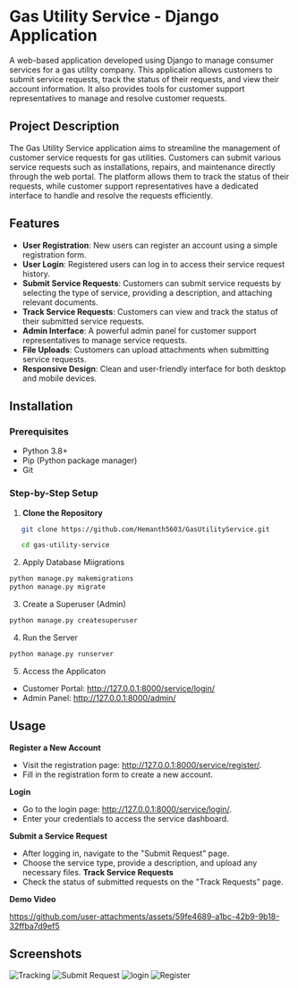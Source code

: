 # Gas Utility Service - Django Application

A web-based application developed using Django to manage consumer services for a gas utility company. This application allows customers to submit service requests, 
track the status of their requests, and view their account information. It also provides tools for customer support representatives to manage and resolve customer requests.



## **Project Description**
The Gas Utility Service application aims to streamline the management of customer service requests for gas utilities. Customers can submit various service requests such as installations, repairs, and maintenance directly through the web portal. The platform allows them to track the status of their requests, while customer support representatives have a dedicated interface to handle and resolve the requests efficiently.

## **Features**
- **User Registration**: New users can register an account using a simple registration form.
- **User Login**: Registered users can log in to access their service request history.
- **Submit Service Requests**: Customers can submit service requests by selecting the type of service, providing a description, and attaching relevant documents.
- **Track Service Requests**: Customers can view and track the status of their submitted service requests.
- **Admin Interface**: A powerful admin panel for customer support representatives to manage service requests.
- **File Uploads**: Customers can upload attachments when submitting service requests.
- **Responsive Design**: Clean and user-friendly interface for both desktop and mobile devices.

## **Installation**

### **Prerequisites**
- Python 3.8+
- Pip (Python package manager)
- Git

### **Step-by-Step Setup**
1. **Clone the Repository**
   
```bash
   git clone https://github.com/Hemanth5603/GasUtilityService.git
```

```bash
   cd gas-utility-service
```

2. Apply Database Miigrations

```bash
python manage.py makemigrations
python manage.py migrate
```

3. Create a Superuser (Admin)

```bash
python manage.py createsuperuser
```

4. Run the Server

```bash
python manage.py runserver
```

5. Access the Applicaton

 - Customer Portal: http://127.0.0.1:8000/service/login/
 - Admin Panel: http://127.0.0.1:8000/admin/



## **Usage**
**Register a New Account**
 - Visit the registration page: http://127.0.0.1:8000/service/register/.
 - Fill in the registration form to create a new account.
   
**Login**
 - Go to the login page: http://127.0.0.1:8000/service/login/.
 - Enter your credentials to access the service dashboard.

**Submit a Service Request**
 - After logging in, navigate to the "Submit Request" page.
 - Choose the service type, provide a description, and upload any necessary files.
**Track Service Requests**
 - Check the status of submitted requests on the "Track Requests" page.

**Demo Video** 


https://github.com/user-attachments/assets/59fe4689-a1bc-42b9-9b18-32ffba7d9ef5



## **Screenshots**
![Tracking](https://github.com/user-attachments/assets/b3b5995c-7fff-456a-8aca-6d83569553f3)
![Submit Request](https://github.com/user-attachments/assets/f257db22-4984-4518-a098-5eebd7915978)
![login](https://github.com/user-attachments/assets/1e9bceac-b593-45a7-af59-d1de4bad82a1)
![Register](https://github.com/user-attachments/assets/f0743d68-ed1b-4f95-a18c-29ad4eb3fc51)



